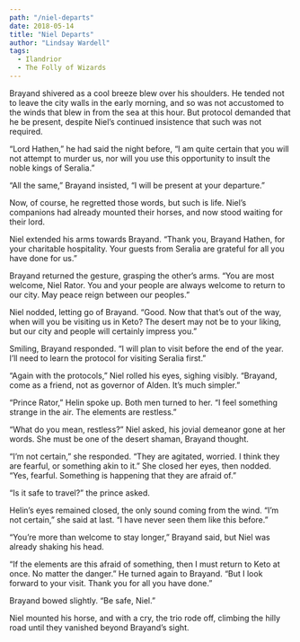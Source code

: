 ```yaml
---
path: "/niel-departs"
date: 2018-05-14
title: "Niel Departs"
author: "Lindsay Wardell"
tags:
  - Ilandrior
  - The Folly of Wizards
---
```

Brayand shivered as a cool breeze blew over his shoulders. He tended not to leave the city walls in the early morning, and so was not accustomed to the winds that blew in from the sea at this hour. But protocol demanded that he be present, despite Niel’s continued insistence that such was not required.

“Lord Hathen,” he had said the night before, “I am quite certain that you will not attempt to murder us, nor will you use this opportunity to insult the noble kings of Seralia.”

“All the same,” Brayand insisted, “I will be present at your departure.”

Now, of course, he regretted those words, but such is life. Niel’s companions had already mounted their horses, and now stood waiting for their lord.

Niel extended his arms towards Brayand. “Thank you, Brayand Hathen, for your charitable hospitality. Your guests from Seralia are grateful for all you have done for us.”

Brayand returned the gesture, grasping the other’s arms. “You are most welcome, Niel Rator. You and your people are always welcome to return to our city. May peace reign between our peoples.”

Niel nodded, letting go of Brayand. “Good. Now that that’s out of the way, when will you be visiting us in Keto? The desert may not be to your liking, but our city and people will certainly impress you.”

Smiling, Brayand responded. “I will plan to visit before the end of the year. I’ll need to learn the protocol for visiting Seralia first.”

“Again with the protocols,” Niel rolled his eyes, sighing visibly. “Brayand, come as a friend, not as governor of Alden. It’s much simpler.”

“Prince Rator,” Helin spoke up. Both men turned to her. “I feel something strange in the air. The elements are restless.”

“What do you mean, restless?” Niel asked, his jovial demeanor gone at her words. She must be one of the desert shaman, Brayand thought.

“I’m not certain,” she responded. “They are agitated, worried. I think they are fearful, or something akin to it.” She closed her eyes, then nodded. “Yes, fearful. Something is happening that they are afraid of.”

“Is it safe to travel?” the prince asked.

Helin’s eyes remained closed, the only sound coming from the wind. “I’m not certain,” she said at last. “I have never seen them like this before.”

“You’re more than welcome to stay longer,” Brayand said, but Niel was already shaking his head.

“If the elements are this afraid of something, then I must return to Keto at once. No matter the danger.” He turned again to Brayand. “But I look forward to your visit. Thank you for all you have done.”

Brayand bowed slightly. “Be safe, Niel.”

Niel mounted his horse, and with a cry, the trio rode off, climbing the hilly road until they vanished beyond Brayand’s sight.